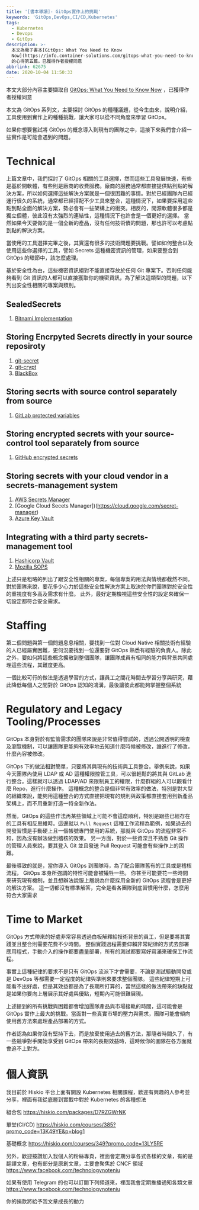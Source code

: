 ```yaml
---
title: '[書本導讀]- GitOps實作上的挑戰'
keywords: 'GitOps,DevOps,CI/CD,Kubernetes'
tags:
  - Kubernetes
  - Devops
  - GitOps
description: >-
  本文為電子書本[GitOps: What You Need to Know
  Now](https://info.container-solutions.com/gitops-what-you-need-to-know-now)
  的心得第五篇。已獲得作者授權同意
abbrlink: 62675
date: 2020-10-04 11:50:33
---
```


本文大部分內容主要擷取自 [GitOps: What You Need to Know Now](https://info.container-solutions.com/gitops-what-you-need-to-know-now) ，已獲得作者授權同意

本文為 GitOps 系列文，主要探討 GitOps 的種種議題，從今生由來，說明介紹，工具使用到實作上的種種挑戰，讓大家可以從不同角度來學習 GitOps。

如果你想要嘗試將 GitOps 的概念導入到現有的團隊之中，這接下來我們會介紹一些實作是可能會遇到的問題。

# Technical
上篇文章中，我們探討了 GitOps 相關的工具選擇，然而這些工具發展快速，有些是基於開軟體，有些則是廠商的收費服務。廠商的服務通常都直接提供點到點的解決方案，所以如何選擇這些解決方案就是一個很困難的事情。對於已經團隊內已經運行很久的系統，通常都已經搭配不少工具來整合，這種情況下，如果要採用這些點到點全面的解決方案，勢必會有一些架構上的衝突。相反的，開源軟體很多都是獨立個體，彼此沒有太強烈的連結性，這種情況下也許會是一個更好的選擇。
當然如果今天要做的是一個全新的產品，沒有任何技術債的問題，那也許可以考慮點到點的解決方案。

當使用的工具選擇完畢之後，其實還有很多的技術問題要挑戰。譬如如何整合以及使用這些你選擇的工具，譬如 Secrets 這種機密資訊的管理，如果要整合到 GitOps 的環節中，該怎麼處理。

基於安全性為由，這些機密資訊絕對不能直接存放於任何 Git 專案下。否則任何能夠看到 Git 資訊的人都可以直接獲取你的機密資訊，為了解決這類型的問題，以下列出安全性相關的專案與類別。
## SealedSecrets
1. [Bitnami Implementation](https://github.com/bitnami-labs/sealed-secrets)

## Storing Encrpyted Secrets directly in your source reposiroty
1. [git-secret](https://github.com/sobolevn/git-secret)
2. [git-crypt](https://github.com/AGWA/git-crypt)
3. [BlackBox](https://github.com/StackExchange/blackbox)

## Storing secrts with source control separately from source
1. [GitLab protected variables](https://docs.gitlab.com/ee/ci/variables/#protect-a-custom-variable)
## Storing encrypted secrets with your source-control tool separately from source
1. [GitHub encrypted secrets](https://help.github.com/en/actions/configuring-and-managing-workflows/creating-and-storing-encrypted-secrets)

## Storing secrets with your cloud vendor in a secrets-management system
1. [AWS Secrets Manager](https://aws.amazon.com/secrets-manager/)
2. [Google Cloud Secets Manager])(https://cloud.google.com/secret-manager)
3. [Azure Key Vault](https://azure.microsoft.com/en-gb/services/key-vault/)

## Integrating with a third party secrets-management tool
1. [Hashicorp Vault](https://www.vaultproject.io/)
2. [Mozilla SOPS](https://github.com/mozilla/sops)

上述只是粗略的列出了跟安全性相關的專案，每個專案的用法與情境都截然不同。對於團隊來說，要花多少心力於這些安全性解決方案上取決於你們團隊對於安全性的重視度有多高及需求有什麼。
此外，最好定期檢視這些安全性的設定來確保一切設定都符合安全需求。

# Staffing
第二個問題與第一個問題息息相關，要找到一位對 Cloud Native 相關技術有經驗的人已經屬實困難，更何況要找到一位還要對 GitOps 熟悉有經驗的負責人。除此之外，要如何將這些概念擴散到整個團隊，讓團隊成員有相同的能力與背景共同處理這些流程，其難度更高。

一個比較可行的做法是透過學習的方式，讓員工之間花時間去學習分享與研究，藉此降低每個人之間對於 GitOps 認知的鴻溝，最後讓彼此都能夠掌握整個系統

# Regulatory and Legacy Tooling/Processes
GitOps 本身對於有監管需求的團隊來說是非常值得嘗試的，透過公開透明的檢查及瀏覽機制，可以讓團隊更能夠有效率地去知道什麼時候被修改，誰進行了修改，什麼內容被修改。

GitOps 下的做法相對簡單，只要將其與現有的技術與工具整合。舉例來說，如果今天團隊內使用 LDAP 或 AD 這種權限控管工具，可以很輕鬆的將其與 GitLab 進行整合。這樣就可以透過 LDAP/AD 來限制員工的權限，什麼群組的人可以觀看什麼 Repo，進行什麼操作。
這種概念的整合是個非常有效率的做法，特別是對大型的組織來說，能夠用這種整合的方式直接把現有的規則與政策都直接套用到新產品架構上，而不用重新打造一特全新作法。

然而，GitOps 的這些作法再某些領域上可能不會這麼順利，特別是跟些已經存在的工具有相反思維時。這邊就以 `Pull Request` 這種工作流程為範例，如果過去的開發習慣是手動硬上且一個帳號專門使用的系統，那就與 GitOps 的流程非常不和，因為沒有辦法做到稽核的效果。
另一方面，對於一些資深且不熟悉 Git 操作的管理人員來說，要其登入 Git 並且發送 Pull Request 可能會有些操作上的困難。

最後導致的就是，當你導入 GitOps 到團隊時，為了配合團隊舊有的工具或是稽核流程， GitOps 本身所強調的特性可能會被犧牲一些。 你甚至可能要花一些時間來研究現有機制，並且想辦法說服上層説為什麼採用全新的 GitOps 流程會是更好的解決方案。
這一切都沒有標準解答，完全是看各團隊到底習慣用什麼，怎麼用符合大家需求

# Time to Market
GitOps 方式帶來的好處非常容易透過白板解釋給技術背景的員工，但是要將其實踐並且整合則需要花費不少時間。 整個實踐過程需要仰賴非常紀律的方式去部署應用程式，手動介入的操作都要盡量部署，所有的測試都要寫好寫滿來確保工作流程。

事實上這種紀律的要求不是只有 GitOps 流派下才會需要，不論是測試驅動開發或是 DevOps 等都需要一定程度的紀律與準則來要求整個團隊。 這些紀律短期上可能看不出好處，但是其效益都是為了長期所打算的，當然這樣的做法帶來的缺點就是如果你要向上層展示其好處與優點，短期內可能很難展現。

上述提到的所有挑戰與困難都會增加團隊產品與市場接軌的時間，這可能會是 GitOps 實作上最大的挑戰。當面對一些真實市場的壓力與需求，團隊可能會傾向使用舊方法來處理產品部署的方式。

作者認為如果你沒有堅持下去，而是放棄使用過去的舊方法，那隨者時間久了，有一些競爭對手開始享受到 GitOps 帶來的長期效益時，這時候你的圖隊在各方面就會追不上對方。

# 個人資訊
我目前於 Hiskio 平台上面有開設 Kubernetes 相關課程，歡迎有興趣的人參考並分享，裡面有我從底層到實戰中對於 Kubernetes 的各種想法

組合包
https://hiskio.com/packages/D7RZGWrNK

單堂(CI/CD)
https://hiskio.com/courses/385?promo_code=13K49YE&p=blog1

基礎概念
https://hiskio.com/courses/349?promo_code=13LY5RE

另外，歡迎按讚加入我個人的粉絲專頁，裡面會定期分享各式各樣的文章，有的是翻譯文章，也有部分是原創文章，主要會聚焦於 CNCF 領域
https://www.facebook.com/technologynoteniu

如果有使用 Telegram 的也可以訂閱下列頻道來，裡面我會定期推播通知各類文章
https://www.facebook.com/technologynoteniu

你的捐款將給予我文章成長的動力
<script type="text/javascript" src="https://cdnjs.buymeacoffee.com/1.0.0/button.prod.min.js" data-name="bmc-button" data-slug="hwchiu" data-color="#000000" data-emoji=""  data-font="Cookie" data-text="Buy me a coffee" data-outline-color="#fff" data-font-color="#fff" data-coffee-color="#fd0" ></script>



